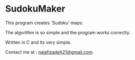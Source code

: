 # SudokuMaker
This program creates 'Sudoku' maps.

The algorithm is so simple and the program works correctly.

Written in C and its very simple.

Contact me at : najafizadeh21@gmail.com
